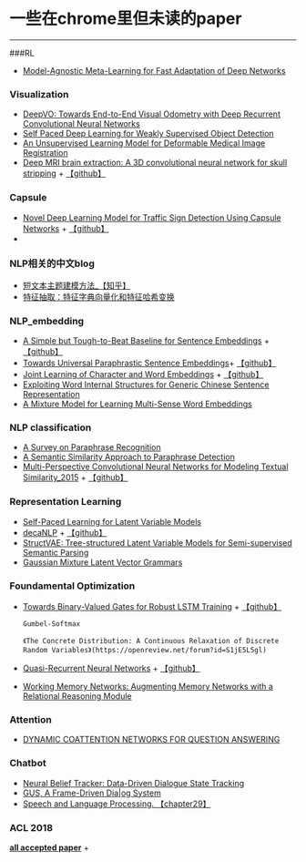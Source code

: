 # 一些在chrome里但未读的paper

---

###RL
+ [Model-Agnostic Meta-Learning for Fast Adaptation of Deep Networks](https://arxiv.org/abs/1703.03400)


### Visualization
+ [DeepVO: Towards End-to-End Visual Odometry with Deep Recurrent
Convolutional Neural Networks](https://www.cs.ox.ac.uk/files/9026/DeepVO.pdf)
+ [Self Paced Deep Learning for Weakly Supervised Object Detection](https://arxiv.org/pdf/1605.07651v3.pdf)
+ [An Unsupervised Learning Model for Deformable Medical Image Registration](https://arxiv.org/pdf/1802.02604v3.pdf)
+ [Deep MRI brain extraction: A 3D convolutional neural network for skull stripping](http://dx.doi.org/10.1016/j.neuroimage.2016.01.024) + [【github】](https://github.com/GUR9000/Deep_MRI_brain_extraction)

### Capsule
+ [Novel Deep Learning Model for Traffic Sign Detection Using Capsule Networks](https://arxiv.org/abs/1805.04424)
		+ [【github】](https://github.com/dineshresearch/Novel-Deep-Learning-Model-for-Traffic-Sign-Detection-Using-Capsule-Networks)
+ 

### NLP相关的中文blog
+ [短文本主题建模方法_【知乎】](https://zhuanlan.zhihu.com/p/22332099)
+ [特征抽取：特征字典向量化和特征哈希变换](https://www.jianshu.com/p/1708f616ca2a)

### NLP_embedding
+ [A Simple but Tough-to-Beat Baseline for Sentence Embeddings](https://openreview.net/forum?id=SyK00v5xx) + [【github】](https://github.com/PrincetonML/SIF)
+ [Towards Universal Paraphrastic Sentence Embeddings](https://arxiv.org/abs/1511.08198)+ [【github】](https://github.com/jwieting/iclr2016)
+ [Joint Learning of Character and Word Embeddings](http://nlp.csai.tsinghua.edu.cn/~lzy/publications/ijcai2015_character.pdf) + [【github】](https://github.com/Leonard-Xu/CWE)
+ [Exploiting Word Internal Structures for Generic Chinese Sentence
Representation](http://www.aclweb.org/anthology/D17-1029)
+ [A Mixture Model for Learning Multi-Sense Word Embeddings](https://arxiv.org/abs/1706.05111)

### NLP classification
+ [A Survey on Paraphrase Recognition](http://ceur-ws.org/Vol-1334/paper4.pdf)
+ [A Semantic Similarity Approach to Paraphrase Detection](https://pdfs.semanticscholar.org/d020/eb83f03a9f9c97e728355c4a9010fa65d8ef.pdf)
+ [Multi-Perspective Convolutional Neural Networks for Modeling Textual Similarity_2015](http://aclweb.org/anthology/D/D15/D15-1181.pdf) + [【github】](https://github.com/castorini/MP-CNN-Torch)

### Representation Learning
+ [Self-Paced Learning for Latent Variable Models](http://papers.nips.cc/paper/3923-self-paced-learning-for-latent-variable-models.pdf)
+ [decaNLP](https://einstein.ai/research/the-natural-language-decathlon) + [【github】](https://github.com/salesforce/decaNLP)
+ [StructVAE: Tree-structured Latent Variable Models for Semi-supervised Semantic Parsing](https://acl2018.org/paper/35)
+ [Gaussian Mixture Latent Vector Grammars](https://acl2018.org/paper/1525)

### Foundamental Optimization
+ [Towards Binary-Valued Gates for Robust LSTM Training](https://openreview.net/forum?id=rJiaRbk0-) + [【github】](https://github.com/zhuohan123/g2-lstm) 

	```
	Gumbel-Softmax   
	
	《The Concrete Distribution: A Continuous Relaxation of Discrete Random Variables》(https://openreview.net/forum?id=S1jE5L5gl)
	```
	
+ [Quasi-Recurrent Neural Networks](https://arxiv.org/abs/1611.01576) + [【github】](https://github.com/salesforce/pytorch-qrnn)
+ [Working Memory Networks: Augmenting Memory Networks with a Relational Reasoning Module](https://acl2018.org/paper/1633)


### Attention
+ [DYNAMIC COATTENTION NETWORKS FOR QUESTION ANSWERING](https://arxiv.org/pdf/1611.01604v4.pdf)

### Chatbot
+ [Neural Belief Tracker: Data-Driven Dialogue State Tracking](https://arxiv.org/pdf/1606.03777v2.pdf)
+ [GUS, A Frame-Driven Dia|og System ](https://nlp.stanford.edu/acvogel/gus.pdf)
+ [Speech and Language Processing. 【chapter29】](https://web.stanford.edu/~jurafsky/slp3/29.pdf)

### ACL 2018 
[**all accepted paper**](https://acl2018.org/programme/papers/)
+ 